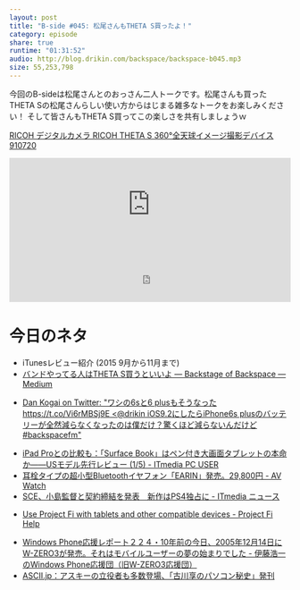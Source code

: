 ```yaml
---
layout: post
title: "B-side #045: 松尾さんもTHETA S買ったよ！"
category: episode
share: true
runtime: "01:31:52"
audio: http://blog.drikin.com/backspace/backspace-b045.mp3
size: 55,253,798
---
```


今回のB-sideは松尾さんとのおっさん二人トークです。松尾さんも買ったTHETA Sの松尾さんらしい使い方からはじまる雑多なトークをお楽しみください！
そして皆さんもTHETA S買ってこの楽しさを共有しましょうｗ

<a rel="nofollow" href="http://www.amazon.co.jp/gp/product/B014US3FQI/ref=as_li_ss_tl?ie=UTF8&camp=247&creative=7399&creativeASIN=B014US3FQI&linkCode=as2&tag=driftking-22">RICOH デジタルカメラ RICOH THETA S 360°全天球イメージ撮影デバイス 910720</a><img src="http://ir-jp.amazon-adsystem.com/e/ir?t=driftking-22&l=as2&o=9&a=B014US3FQI" width="1" height="1" border="0" alt="" style="border:none !important; margin:0px !important;" />

<iframe width="100%" height="166" scrolling="no" frameborder="no" src="https://w.soundcloud.com/player/?url=https%3A//api.soundcloud.com/tracks/237944332&amp;color=ff5500&amp;auto_play=false&amp;hide_related=false&amp;show_comments=true&amp;show_user=true&amp;show_reposts=false"></iframe>
<iframe src="http://backspace.fm/subscribes.html" width="100%" height="92" scrolling="no" frameborder="0"></iframe>

# 今日のネタ
- iTunesレビュー紹介 (2015 9月から11月まで)
- [バンドやってる人はTHETA S買うといいよ — Backstage of Backspace — Medium](https://medium.com/backstage-of-backspace/%E3%83%90%E3%83%B3%E3%83%89%E3%82%84%E3%81%A3%E3%81%A6%E3%82%8B%E4%BA%BA%E3%81%AFtheta-s%E8%B2%B7%E3%81%86%E3%81%A8%E3%81%84%E3%81%84%E3%82%88-736b85f35799#.424rfjdzi)
* [Dan Kogai on Twitter: "ワシの6sと6 plusもそうなった https://t.co/Vi6rMBSj9E <@drikin iOS9.2にしたらiPhone6s plusのバッテリーが全然減らなくなったのは僕だけ？驚くほど減らないんだけど #backspacefm"](https://twitter.com/dankogai/status/677327328620376064)
- [iPad Proとの比較も：「Surface Book」はペン付き大画面タブレットの本命か――USモデル先行レビュー (1/5) - ITmedia PC USER](http://www.itmedia.co.jp/pcuser/articles/1512/13/news013.html)
- [耳栓タイプの超小型Bluetoothイヤフォン「EARIN」発売。29,800円 - AV Watch](http://av.watch.impress.co.jp/docs/news/20151214_735245.html)
- [SCE、小島監督と契約締結を発表　新作はPS4独占に - ITmedia ニュース](http://www.itmedia.co.jp/news/articles/1512/16/news116.html)
* [Use Project Fi with tablets and other compatible devices - Project Fi Help](https://support.google.com/fi/answer/6330195)
- [Windows Phone応援レポート２２４・10年前の今日、2005年12月14日にW-ZERO3が発売。それはモバイルユーザーの夢の始まりでした - 伊藤浩一のWindows Phone応援団（旧W-ZERO3応援団）](http://d.hatena.ne.jp/itokoichi/20151214/p19)
- [ASCII.jp：アスキーの立役者も多数登場、「古川享のパソコン秘史」発刊](http://ascii.jp/elem/000/001/090/1090748/)
